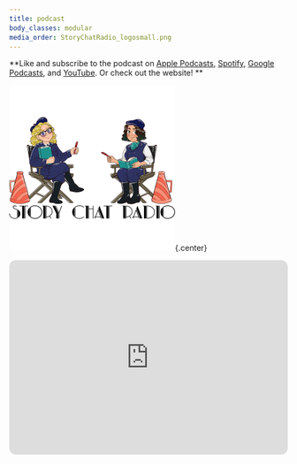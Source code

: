 ```yaml
---
title: podcast
body_classes: modular
media_order: StoryChatRadio_logosmall.png
---
```


**Like and subscribe to the podcast on [Apple Podcasts](https://podcasts.apple.com/us/podcast/story-chat-radio/id1483688097?target=_blank), [Spotify](https://open.spotify.com/show/3o7zYGOeJMHfKFdCrhlILb?target=_blank), [Google Podcasts](https://podcasts.google.com/?feed=aHR0cHM6Ly9zdG9yeWNoYXRyYWRpby5saWJzeW4uY29tL3Jzcw&ep=14), and [YouTube](https://www.youtube.com/channel/UCVgBO3mHLqhtVZWRn0BmFEA?target=_blank). Or check out the website! **

![Story Chat Radio](StoryChatRadio_logosmall.png "StoryChatRadio_logosmall"){.center}

<iframe title="Story Chat Radio - Spotify Embed" style="border-radius:12px" src="https://open.spotify.com/embed/show/3o7zYGOeJMHfKFdCrhlILb?utm_source=generator&theme=0" width="100%" height="352" frameBorder="0" allowfullscreen="" allow="autoplay; clipboard-write; encrypted-media; fullscreen; picture-in-picture" loading="lazy"></iframe>

